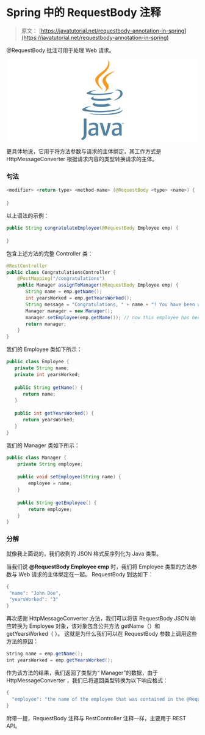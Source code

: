 # Spring 中的 RequestBody 注释

> 原文： [https://javatutorial.net/requestbody-annotation-in-spring](https://javatutorial.net/requestbody-annotation-in-spring)

@RequestBody 批注可用于处理 Web 请求。

![java-featured-image](img/e0db051dedc1179e7424b6d998a6a772.jpg)

更具体地说，它用于将方法参数与请求的主体绑定，其工作方式是 HttpMessageConverter 根据请求内容的类型转换请求的主体。

### 句法

```java
<modifier> <return-type> <method-name> (@RequestBody <type> <name>) {

}
```

以上语法的示例：

```java
public String congratulateEmployee(@RequestBody Employee emp) {

}
```

包含上述方法的完整 Controller 类：

```java
@RestController
public class CongratulationsController {	
	@PostMapping("/congratulations")
	public Manager assignToManager(@RequestBody Employee emp) {
	   String name = emp.getName();
	   int yearsWorked = emp.getYearsWorked();
	   String message = "Congratulations, " + name + "! You have been working here for " + yearsWorked + ".";
	   Manager manager = new Manager();
	   manager.setEmployee(emp.getName()); // now this employee has been assigned to this manager
	   return manager;
	}	
}
```

我们的 Employee 类如下所示：

```java
public class Employee {
   private String name;
   private int yearsWorked;

   public String getName() {
      return name;
   }

   public int getYearsWorked() {
      return yearsWorked;
   }
}
```

我们的 Manager 类如下所示：

```java
public class Manager {
	private String employee;

	public void setEmployee(String name) {
		employee = name;
	}

	public String getEmployee() {
		return employee;
	}
}
```

### 分解

就像我上面说的，我们收到的 JSON 格式反序列化为 Java 类型。

当我们说 **@RequestBody Employee emp** 时，我们将 Employee 类型的方法参数与 Web 请求的主体绑定在一起。 RequestBody 到达如下：

```java
{
 "name": "John Doe", 
 "yearsWorked": "3"
}
```

再次感谢 HttpMessageConverter 方法，我们可以将该 RequestBody JSON 响应转换为 Employee 对象，该对象包含公共方法 getName（）和 getYearsWorked（ ）。 这就是为什么我们可以在 RequestBody 参数上调用这些方法的原因：

```java
String name = emp.getName(); 
int yearsWorked = emp.getYearsWorked();
```

作为该方法的结果，我们返回了类型为“ Manager”的数据，由于 HttpMessageConverter ，我们已将返回类型转换为以下响应格式：

```java
{
  "employee": "the name of the employee that was contained in the @RequestBody"
}
```

附带一提，RequestBody 注释与 RestController 注释一样，主要用于 REST API。